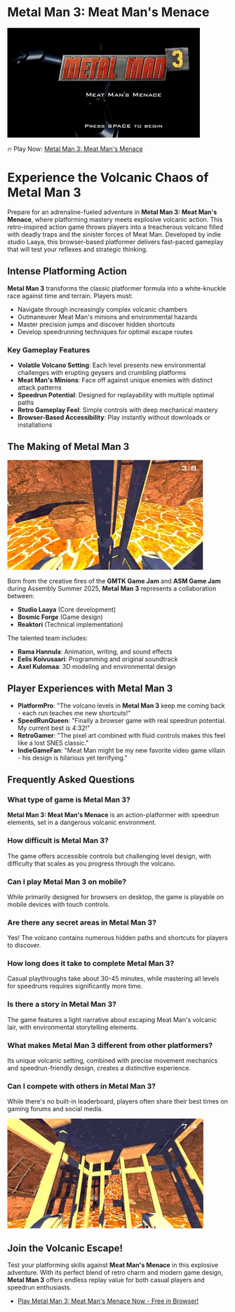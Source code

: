 # Metal Man 3: Meat Man's Menace

![Metal Man 3: Meat Man's Menace](https://raw.githubusercontent.com/Metal-Man-3/.github/refs/heads/main/metal-man-3.jpg "Metal Man 3: Meat Man's Menace")

🔥 Play Now: [Metal Man 3: Meat Man's Menace](https://clicker-game.com/metal-man-3/ "Metal Man 3: Meat Man's Menace")

# Experience the Volcanic Chaos of Metal Man 3

Prepare for an adrenaline-fueled adventure in **Metal Man 3: Meat Man's Menace**, where platforming mastery meets explosive volcanic action. This retro-inspired action game throws players into a treacherous volcano filled with deadly traps and the sinister forces of Meat Man. Developed by indie studio Laaya, this browser-based platformer delivers fast-paced gameplay that will test your reflexes and strategic thinking.

## Intense Platforming Action

**Metal Man 3** transforms the classic platformer formula into a white-knuckle race against time and terrain. Players must:

- Navigate through increasingly complex volcanic chambers
- Outmaneuver Meat Man's minions and environmental hazards
- Master precision jumps and discover hidden shortcuts
- Develop speedrunning techniques for optimal escape routes

### Key Gameplay Features

- **Volatile Volcano Setting**: Each level presents new environmental challenges with erupting geysers and crumbling platforms
- **Meat Man's Minions**: Face off against unique enemies with distinct attack patterns
- **Speedrun Potential**: Designed for replayability with multiple optimal paths
- **Retro Gameplay Feel**: Simple controls with deep mechanical mastery
- **Browser-Based Accessibility**: Play instantly without downloads or installations

## The Making of Metal Man 3

![Metal Man 3: Meat Man's Menace](https://raw.githubusercontent.com/Metal-Man-3/.github/refs/heads/main/metal-man-3-2.jpg "Metal Man 3: Meat Man's Menace")

Born from the creative fires of the **GMTK Game Jam** and **ASM Game Jam** during Assembly Summer 2025, **Metal Man 3** represents a collaboration between:

- **Studio Laaya** (Core development)
- **Bosmic Forge** (Game design)
- **Reaktori** (Technical implementation)

The talented team includes:
- **Rama Hannula**: Animation, writing, and sound effects
- **Eelis Koivusaari**: Programming and original soundtrack
- **Axel Kulomaa**: 3D modeling and environmental design

## Player Experiences with Metal Man 3

- **PlatformPro**: "The volcano levels in **Metal Man 3** keep me coming back - each run teaches me new shortcuts!"
- **SpeedRunQueen**: "Finally a browser game with real speedrun potential. My current best is 4:32!"
- **RetroGamer**: "The pixel art combined with fluid controls makes this feel like a lost SNES classic."
- **IndieGameFan**: "Meat Man might be my new favorite video game villain - his design is hilarious yet terrifying."

## Frequently Asked Questions

### What type of game is Metal Man 3?
**Metal Man 3: Meat Man's Menace** is an action-platformer with speedrun elements, set in a dangerous volcanic environment.

### How difficult is Metal Man 3?
The game offers accessible controls but challenging level design, with difficulty that scales as you progress through the volcano.

### Can I play Metal Man 3 on mobile?
While primarily designed for browsers on desktop, the game is playable on mobile devices with touch controls.

### Are there any secret areas in Metal Man 3?
Yes! The volcano contains numerous hidden paths and shortcuts for players to discover.

### How long does it take to complete Metal Man 3?
Casual playthroughs take about 30-45 minutes, while mastering all levels for speedruns requires significantly more time.

### Is there a story in Metal Man 3?
The game features a light narrative about escaping Meat Man's volcanic lair, with environmental storytelling elements.

### What makes Metal Man 3 different from other platformers?
Its unique volcanic setting, combined with precise movement mechanics and speedrun-friendly design, creates a distinctive experience.

### Can I compete with others in Metal Man 3?
While there's no built-in leaderboard, players often share their best times on gaming forums and social media.

![Metal Man 3: Meat Man's Menace](https://raw.githubusercontent.com/Metal-Man-3/.github/refs/heads/main/metal-man-3-3.jpg "Metal Man 3: Meat Man's Menace")

## Join the Volcanic Escape!

Test your platforming skills against **Meat Man's Menace** in this explosive adventure. With its perfect blend of retro charm and modern game design, **Metal Man 3** offers endless replay value for both casual players and speedrun enthusiasts.

- [Play Metal Man 3: Meat Man's Menace Now - Free in Browser!](https://clicker-game.com/metal-man-3/)
